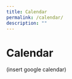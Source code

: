 ```yaml
---
title: Calendar
permalink: /calendar/
description: ""
---
```


# **Calendar**

(insert google calendar) 